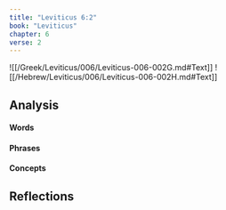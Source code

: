 ```yaml
---
title: "Leviticus 6:2"
book: "Leviticus"
chapter: 6
verse: 2
---
```

![[/Greek/Leviticus/006/Leviticus-006-002G.md#Text]]
![[/Hebrew/Leviticus/006/Leviticus-006-002H.md#Text]]

## Analysis

#### Words

#### Phrases

#### Concepts

## Reflections
